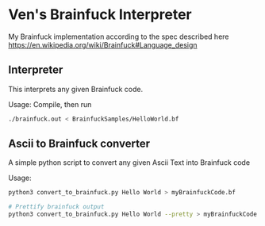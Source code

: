 # Ven's Brainfuck Interpreter

My Brainfuck implementation according to the spec described here <https://en.wikipedia.org/wiki/Brainfuck#Language_design>

## Interpreter

This interprets any given Brainfuck code.

Usage: Compile, then run

```bash
./brainfuck.out < BrainfuckSamples/HelloWorld.bf
```

## Ascii to Brainfuck converter

A simple python script to convert any given Ascii Text into Brainfuck code

Usage:

```bash
python3 convert_to_brainfuck.py Hello World > myBrainfuckCode.bf

# Prettify brainfuck output
python3 convert_to_brainfuck.py Hello World --pretty > myBrainfuckCode.bf
```
